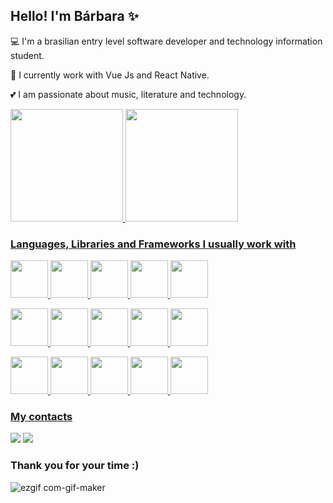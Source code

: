 ## Hello! I'm Bárbara :sparkles:
:computer:  I'm a brasilian entry level software developer and technology information student.

:scroll: I currently work with Vue Js and React Native.

:two_hearts: I am passionate about music, literature and technology.

<a href="https://github.com/barbara-teresa-toledo">
<img height="180em" src="https://github-readme-stats.vercel.app/api/top-langs/?username=barbara-teresa-toledo&hide_progress=true&langs_count=8&theme=buefy&bg_color=45,000000,8a003b,f50069&title_color=fefefe&text_color=fefefe&icon_color=fefefe"/>
<img height="180em" src="https://github-readme-stats.vercel.app/api?username=barbara-teresa-toledo&show_icons=true&theme=buefy&bg_color=45,000000,8a003b,f50069&title_color=fefefe&text_color=fefefe&icon_color=fefefe&include_all_commits=true&count_private=true"/>

### Languages, Libraries and Frameworks I usually work with
<img src="https://cdn.jsdelivr.net/gh/devicons/devicon/icons/html5/html5-original.svg" width="60" height="60" /> <img src="https://cdn.jsdelivr.net/gh/devicons/devicon/icons/css3/css3-original.svg" width="60" height="60" /> <img src="https://cdn.jsdelivr.net/gh/devicons/devicon/icons/javascript/javascript-original.svg" width="60" height="60"/> <img src="https://cdn.jsdelivr.net/gh/devicons/devicon/icons/typescript/typescript-plain.svg" width="60" height="60"/> <img src="https://cdn.jsdelivr.net/gh/devicons/devicon/icons/php/php-original.svg" width="60" height="60" /> 
  
<img src="https://cdn.jsdelivr.net/gh/devicons/devicon/icons/laravel/laravel-plain-wordmark.svg" width="60" height="60" /> <img src="https://cdn.jsdelivr.net/gh/devicons/devicon/icons/nodejs/nodejs-original.svg" width="60" height="60" /> <img src="https://cdn.jsdelivr.net/gh/devicons/devicon/icons/nestjs/nestjs-plain.svg" width="60" height="60" /> <img src="https://cdn.jsdelivr.net/gh/devicons/devicon/icons/vuejs/vuejs-original.svg" width="60" height="60"/> <img src="https://cdn.jsdelivr.net/gh/devicons/devicon/icons/react/react-original.svg" width="60" height="60" />

<img src="https://cdn.jsdelivr.net/gh/devicons/devicon/icons/jquery/jquery-plain-wordmark.svg" width="60" height="60"/> <img src="https://cdn.jsdelivr.net/gh/devicons/devicon/icons/tailwindcss/tailwindcss-plain.svg" width="60" height="60"/> <img src="https://cdn.jsdelivr.net/gh/devicons/devicon/icons/bootstrap/bootstrap-original.svg" width="60" height="60" /> <img src="https://cdn.jsdelivr.net/gh/devicons/devicon/icons/figma/figma-original.svg" width="60" height="60"/> <img src="https://cdn.jsdelivr.net/gh/devicons/devicon/icons/canva/canva-original.svg" width="60" height="60"/> 

          
### My contacts
<a href="https://www.linkedin.com/in/barbara-teresa-toledo" target="_blank"><img src="https://img.shields.io/badge/-LinkedIn-%230077B5?style=for-the-badge&logo=linkedin&logoColor=white" target="_blank"></a> <a href = "mailto:barbara-teresa@outlook.com"><img src="https://img.shields.io/badge/Email-D14836?style=for-the-badge&logo=gmail&logoColor=white" target="_blank"></a>
          
### Thank you for your time :)

![ezgif com-gif-maker](https://user-images.githubusercontent.com/97132820/171661926-392d6df1-2bf6-4836-8abf-218a75fa8578.gif)
          
          
<!---
barbara-teresa-toledo/barbara-teresa-toledo is a ✨ special ✨ repository because its `README.md` (this file) appears on your GitHub profile.
You can click the Preview link to take a look at your changes.
--->
